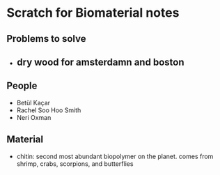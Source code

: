 # Scratch for Biomaterial notes
## Problems to solve
- dry wood for amsterdamn and boston
    - 

## People
- Betül Kaçar
- Rachel Soo Hoo Smith
- Neri Oxman

## Material
- chitin: second most abundant biopolymer on the planet. comes from shrimp, crabs, scorpions, and butterflies